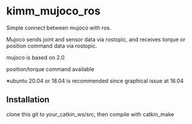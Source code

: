# kimm_mujoco_ros

Simple connect between mujoco with ros. 

Mujoco sends joint and sensor data via rostopic, and receives torque or position command data via rostopic.   

mujoco is based on 2.0

position/torque command available

※ubuntu 20.04 or 18.04 is recommended since graphical issue at 16.04

## Installation

clone this git to your_catkin_ws/src, then compile with catkin_make



